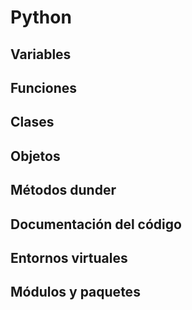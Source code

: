 # Python

## Variables

## Funciones

## Clases

## Objetos

## Métodos dunder

## Documentación del código

## Entornos virtuales

## Módulos y paquetes

